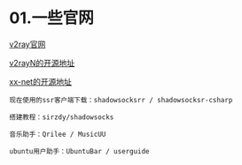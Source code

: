 01.一些官网
====
[v2ray官网](https://www.v2ray.com/)

[v2rayN的开源地址](https://github.com/2dust/v2rayN)

[xx-net的开源地址](https://github.com/XX-net/XX-Net)


    
    现在使用的ssr客户端下载：shadowsocksrr / shadowsocksr-csharp

    搭建教程：sirzdy/shadowsocks

    音乐助手：Qrilee / MusicUU

    ubuntu用户助手：UbuntuBar / userguide
